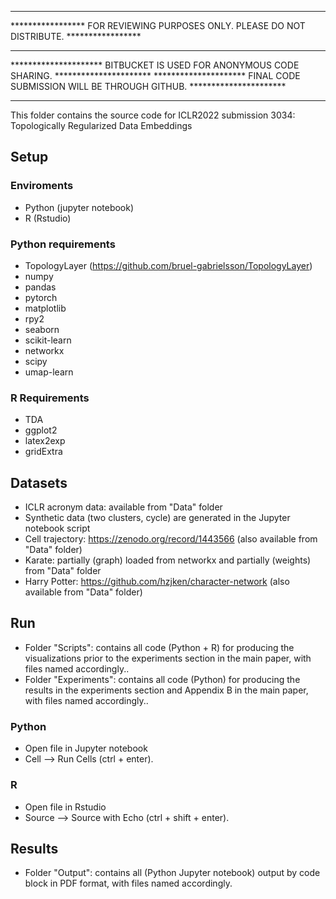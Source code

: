 ******************************************************************************************
***************** FOR REVIEWING PURPOSES ONLY. PLEASE DO NOT DISTRIBUTE. *****************
******************************************************************************************
********************* BITBUCKET IS USED FOR ANONYMOUS CODE SHARING. **********************
********************* FINAL CODE SUBMISSION WILL BE THROUGH GITHUB. **********************
******************************************************************************************

This folder contains the source code for ICLR2022 submission 3034: 
Topologically Regularized Data Embeddings

## Setup

### Enviroments
* Python (jupyter notebook) 
* R (Rstudio)

### Python requirements
* TopologyLayer (https://github.com/bruel-gabrielsson/TopologyLayer)
* numpy
* pandas
* pytorch
* matplotlib
* rpy2
* seaborn
* scikit-learn
* networkx
* scipy
* umap-learn

### R Requirements 
* TDA
* ggplot2
* latex2exp
* gridExtra
	
## Datasets
* ICLR acronym data: available from "Data" folder
* Synthetic data (two clusters, cycle) are generated in the Jupyter notebook script
* Cell trajectory: https://zenodo.org/record/1443566 (also available from "Data" folder)
* Karate: partially (graph) loaded from networkx and partially (weights) from "Data" folder
* Harry Potter: https://github.com/hzjken/character-network (also available from "Data" folder)

## Run
* Folder "Scripts": contains all code (Python + R) for producing the visualizations prior to the experiments section in the main paper, with files named accordingly..
* Folder "Experiments": contains all code (Python) for producing the results in the experiments
section and Appendix B in the main paper, with files named accordingly..

### Python 
* Open file in Jupyter notebook
* Cell --> Run Cells (ctrl + enter).

### R
* Open file in Rstudio 
* Source --> Source with Echo (ctrl + shift + enter).

## Results
* Folder "Output": contains all (Python Jupyter notebook) output by code block in PDF format, with files named accordingly.